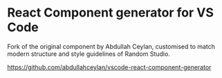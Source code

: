 # React Component generator for VS Code

Fork of the original component by Abdullah Ceylan, customised to match modern structure and style guidelines of Random Studio.

https://github.com/abdullahceylan/vscode-react-component-generator

